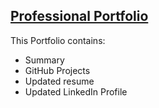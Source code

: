 ## <a href="https://miteshmodi003.github.io/miteshmodi/index.html">Professional Portfolio</a>

This Portfolio contains:
- Summary
- GitHub Projects
- Updated resume
- Updated LinkedIn Profile
